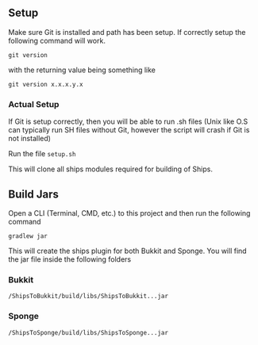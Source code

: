 ## Setup

Make sure Git is installed and path has been setup. If correctly setup the following command will work. 

``git version``

with the returning value being something like

```git version x.x.x.y.x```

### Actual Setup

If Git is setup correctly, then you will be able to run .sh files (Unix like O.S can typically run SH files without Git, however the script will crash if Git is not installed)

Run the file ``setup.sh``

This will clone all ships modules required for building of Ships. 

## Build Jars


Open a CLI (Terminal, CMD, etc.) to this project and then run the following command

``gradlew jar``

This will create the ships plugin for both Bukkit and Sponge.
You will find the jar file inside the following folders

### Bukkit

``/ShipsToBukkit/build/libs/ShipsToBukkit...jar``

### Sponge

``/ShipsToSponge/build/libs/ShipsToSponge...jar``